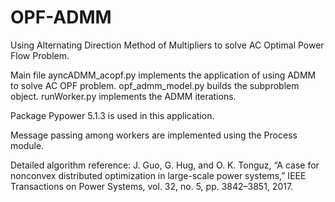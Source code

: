 # OPF-ADMM
Using Alternating Direction Method of Multipliers to solve AC Optimal Power Flow Problem.

Main file ayncADMM_acopf.py implements the application of using ADMM to solve AC OPF problem.  opf_admm_model.py builds the subproblem object.  runWorker.py implements the ADMM iterations.

Package Pypower 5.1.3 is used in this application.

Message passing among workers are implemented using the Process module.

Detailed algorithm reference: J. Guo, G. Hug, and O. K. Tonguz, “A case for nonconvex distributed optimization in large-scale power systems,” IEEE Transactions on Power Systems, vol. 32, no. 5, pp. 3842–3851, 2017.
